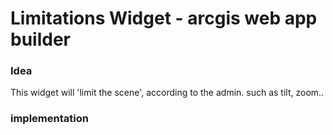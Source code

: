 # Limitations Widget - arcgis web app builder

### Idea
This widget will 'limit the scene', according to the admin. 
such as tilt, zoom.. 
  

### implementation
